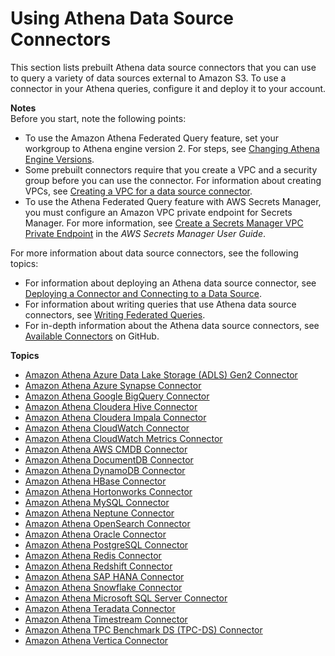 # Using Athena Data Source Connectors<a name="athena-prebuilt-data-connectors"></a>

This section lists prebuilt Athena data source connectors that you can use to query a variety of data sources external to Amazon S3\. To use a connector in your Athena queries, configure it and deploy it to your account\. 

**Notes**  
Before you start, note the following points:
+ To use the Amazon Athena Federated Query feature, set your workgroup to Athena engine version 2\. For steps, see [Changing Athena Engine Versions](engine-versions-changing.md)\.
+  Some prebuilt connectors require that you create a VPC and a security group before you can use the connector\. For information about creating VPCs, see [Creating a VPC for a data source connector](athena-connectors-vpc-creation.md)\. 
+  To use the Athena Federated Query feature with AWS Secrets Manager, you must configure an Amazon VPC private endpoint for Secrets Manager\. For more information, see [Create a Secrets Manager VPC Private Endpoint](https://docs.aws.amazon.com/secretsmanager/latest/userguide/vpc-endpoint-overview.html#vpc-endpoint-create) in the *AWS Secrets Manager User Guide*\. 

For more information about data source connectors, see the following topics:
+ For information about deploying an Athena data source connector, see [Deploying a Connector and Connecting to a Data Source](connect-to-a-data-source-lambda.md)\. 
+ For information about writing queries that use Athena data source connectors, see [Writing Federated Queries](writing-federated-queries.md)\.
+ For in\-depth information about the Athena data source connectors, see [Available Connectors](https://github.com/awslabs/aws-athena-query-federation/wiki/Available-Connectors) on GitHub\. 

**Topics**
+ [Amazon Athena Azure Data Lake Storage \(ADLS\) Gen2 Connector](athena-prebuilt-data-connectors-adls-gen2.md)
+ [Amazon Athena Azure Synapse Connector](athena-prebuilt-data-connectors-azure-synapse.md)
+ [Amazon Athena Google BigQuery Connector](athena-prebuilt-data-connectors-google-bigquery.md)
+ [Amazon Athena Cloudera Hive Connector](athena-prebuilt-data-connectors-cloudera-hive.md)
+ [Amazon Athena Cloudera Impala Connector](athena-prebuilt-data-connectors-cloudera-impala.md)
+ [Amazon Athena CloudWatch Connector](athena-prebuilt-data-connectors-cwlogs.md)
+ [Amazon Athena CloudWatch Metrics Connector](athena-prebuilt-data-connectors-cwmetrics.md)
+ [Amazon Athena AWS CMDB Connector](athena-prebuilt-data-connectors-cmdb.md)
+ [Amazon Athena DocumentDB Connector](athena-prebuilt-data-connectors-docdb.md)
+ [Amazon Athena DynamoDB Connector](athena-prebuilt-data-connectors-dynamodb.md)
+ [Amazon Athena HBase Connector](athena-prebuilt-data-connectors-hbase.md)
+ [Amazon Athena Hortonworks Connector](athena-prebuilt-data-connectors-hortonworks.md)
+ [Amazon Athena MySQL Connector](athena-prebuilt-data-connectors-mysql.md)
+ [Amazon Athena Neptune Connector](athena-prebuilt-data-connectors-neptune.md)
+ [Amazon Athena OpenSearch Connector](athena-prebuilt-data-connectors-elasticsearch.md)
+ [Amazon Athena Oracle Connector](athena-prebuilt-data-connectors-oracle.md)
+ [Amazon Athena PostgreSQL Connector](athena-prebuilt-data-connectors-postgresql.md)
+ [Amazon Athena Redis Connector](athena-prebuilt-data-connectors-redis.md)
+ [Amazon Athena Redshift Connector](athena-prebuilt-data-connectors-redshift.md)
+ [Amazon Athena SAP HANA Connector](athena-prebuilt-data-connectors-sap-hana.md)
+ [Amazon Athena Snowflake Connector](athena-prebuilt-data-connectors-snowflake.md)
+ [Amazon Athena Microsoft SQL Server Connector](athena-prebuilt-data-connectors-microsoft-sql-server.md)
+ [Amazon Athena Teradata Connector](athena-prebuilt-data-connectors-teradata.md)
+ [Amazon Athena Timestream Connector](athena-prebuilt-data-connectors-timestream.md)
+ [Amazon Athena TPC Benchmark DS \(TPC\-DS\) Connector](athena-prebuilt-data-connectors-tpcds.md)
+ [Amazon Athena Vertica Connector](athena-prebuilt-data-connectors-vertica.md)
